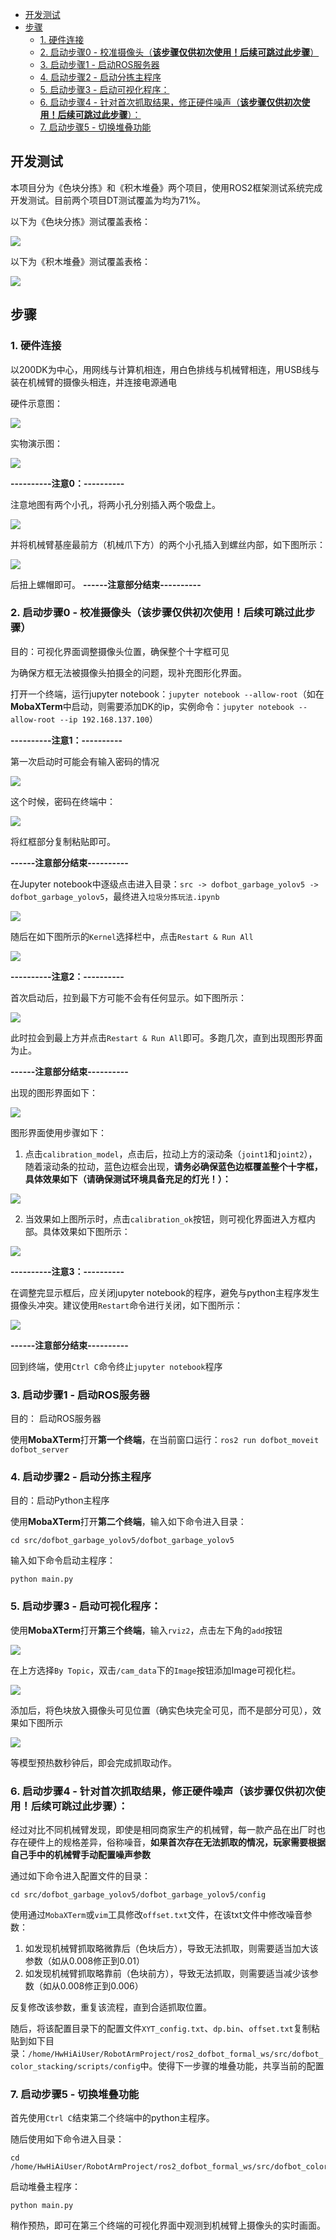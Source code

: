<!-- TOC -->

- [开发测试](#开发测试)
- [步骤](#步骤)
  - [1. 硬件连接](#1-硬件连接)
  - [2. 启动步骤0 - 校准摄像头（**该步骤仅供初次使用！后续可跳过此步骤**）](#2-启动步骤0---校准摄像头该步骤仅供初次使用后续可跳过此步骤)
  - [3. 启动步骤1 - 启动ROS服务器](#3-启动步骤1---启动ros服务器)
  - [4. 启动步骤2 - 启动分拣主程序](#4-启动步骤2---启动分拣主程序)
  - [5. 启动步骤3 - 启动可视化程序：](#5-启动步骤3---启动可视化程序)
  - [6. 启动步骤4 - 针对首次抓取结果，修正硬件噪声（**该步骤仅供初次使用！后续可跳过此步骤**）：](#6-启动步骤4---针对首次抓取结果修正硬件噪声该步骤仅供初次使用后续可跳过此步骤)
  - [7. 启动步骤5 - 切换堆叠功能](#7-启动步骤5---切换堆叠功能)

## 开发测试

本项目分为《色块分拣》和《积木堆叠》两个项目，使用ROS2框架测试系统完成开发测试。目前两个项目DT测试覆盖为均为71%。  

以下为《色块分拣》测试覆盖表格：

![](./imgs/23.png)

以下为《积木堆叠》测试覆盖表格：

![](./imgs/24.png)

## 步骤


### 1. 硬件连接

以200DK为中心，用网线与计算机相连，用白色排线与机械臂相连，用USB线与装在机械臂的摄像头相连，并连接电源通电

硬件示意图：

![](./imgs/2.png)

实物演示图：

![](./imgs/3.png)

**----------注意0：----------**

注意地图有两个小孔，将两小孔分别插入两个吸盘上。

![](./imgs/7.jpg)

并将机械臂基座最前方（机械爪下方）的两个小孔插入到螺丝内部，如下图所示：

![](./imgs/8.jpg)

后扭上螺帽即可。
**------注意部分结束----------**

### 2. 启动步骤0 - 校准摄像头（**该步骤仅供初次使用！后续可跳过此步骤**）

目的：可视化界面调整摄像头位置，确保整个十字框可见

为确保方框无法被摄像头拍摄全的问题，现补充图形化界面。

打开一个终端，运行jupyter notebook：`jupyter notebook --allow-root`（如在**MobaXTerm**中启动，则需要添加DK的ip，实例命令：`jupyter notebook --allow-root --ip 192.168.137.100`）

**----------注意1：----------**

第一次启动时可能会有输入密码的情况

![](./imgs/9.PNG)

这个时候，密码在终端中：

![](./imgs/10.jpg)

将红框部分复制粘贴即可。

**------注意部分结束----------**

在Jupyter notebook中逐级点击进入目录：`src -> dofbot_garbage_yolov5 -> dofbot_garbage_yolov5`，最终进入`垃圾分拣玩法.ipynb`

![](./imgs/18.PNG)


随后在如下图所示的`Kernel`选择栏中，点击`Restart & Run All`

![](./imgs/11.PNG)


**----------注意2：----------**

首次启动后，拉到最下方可能不会有任何显示。如下图所示：

![](./imgs/14.PNG)

此时拉会到最上方并点击`Restart & Run All`即可。多跑几次，直到出现图形界面为止。

**------注意部分结束----------**


出现的图形界面如下：

![](./imgs/12.PNG)

图形界面使用步骤如下：

1. 点击`calibration_model`，点击后，拉动上方的滚动条（`joint1`和`joint2`），随着滚动条的拉动，蓝色边框会出现，**请务必确保蓝色边框覆盖整个十字框，具体效果如下（请确保测试环境具备充足的灯光！）：**

![](./imgs/13.PNG)

2. 当效果如上图所示时，点击`calibration_ok`按钮，则可视化界面进入方框内部。具体效果如下图所示：

![](./imgs/16.PNG)

**----------注意3：----------**

在调整完显示框后，应关闭jupyter notebook的程序，避免与python主程序发生摄像头冲突。建议使用`Restart`命令进行关闭，如下图所示：

![](imgs/22.PNG)

**------注意部分结束----------**

回到终端，使用`Ctrl C`命令终止`jupyter notebook`程序

### 3. 启动步骤1 - 启动ROS服务器

目的： 启动ROS服务器

使用**MobaXTerm**打开**第一个终端**，在当前窗口运行：`ros2 run dofbot_moveit dofbot_server`

### 4. 启动步骤2 - 启动分拣主程序

目的：启动Python主程序

使用**MobaXTerm**打开**第二个终端**，输入如下命令进入目录：

```
cd src/dofbot_garbage_yolov5/dofbot_garbage_yolov5
```

输入如下命令启动主程序：

```
python main.py
```

### 5. 启动步骤3 - 启动可视化程序：

使用**MobaXTerm**打开**第三个终端**，输入`rviz2`，点击左下角的`add`按钮

![](imgs/19.PNG)

在上方选择`By Topic`，双击`/cam_data`下的`Image`按钮添加Image可视化栏。

![](imgs/20.PNG)

添加后，将色块放入摄像头可见位置（确实色块完全可见，而不是部分可见），效果如下图所示

![](imgs/21.PNG)

等模型预热数秒钟后，即会完成抓取动作。

### 6. 启动步骤4 - 针对首次抓取结果，修正硬件噪声（**该步骤仅供初次使用！后续可跳过此步骤**）：

经过对比不同机械臂发现，即使是相同商家生产的机械臂，每一款产品在出厂时也存在硬件上的规格差异，俗称噪音，**如果首次存在无法抓取的情况，玩家需要根据自己手中的机械臂手动配置噪声参数**

通过如下命令进入配置文件的目录：

```
cd src/dofbot_garbage_yolov5/dofbot_garbage_yolov5/config
```

使用通过`MobaXTerm`或`vim`工具修改`offset.txt`文件，在该txt文件中修改噪音参数：

1. 如发现机械臂抓取略微靠后（色块后方），导致无法抓取，则需要适当加大该参数（如从0.008修正到0.01）
2. 如发现机械臂抓取略靠前（色块前方），导致无法抓取，则需要适当减少该参数（如从0.008修正到0.006）

反复修改该参数，重复该流程，直到合适抓取位置。

随后，将该配置目录下的配置文件`XYT_config.txt`、`dp.bin`、`offset.txt`复制粘贴到如下目录：`/home/HwHiAiUser/RobotArmProject/ros2_dofbot_formal_ws/src/dofbot_color_stacking/scripts/config`中。使得下一步骤的堆叠功能，共享当前的配置


### 7. 启动步骤5 - 切换堆叠功能

首先使用`Ctrl C`结束第二个终端中的python主程序。

随后使用如下命令进入目录：

```
cd /home/HwHiAiUser/RobotArmProject/ros2_dofbot_formal_ws/src/dofbot_color_stacking/scripts
```

启动堆叠主程序：

```
python main.py
```

稍作预热，即可在第三个终端的可视化界面中观测到机械臂上摄像头的实时画面。

